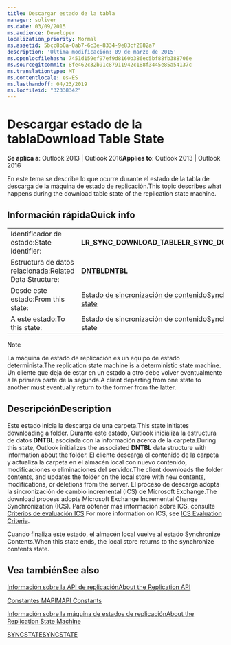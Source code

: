 ```yaml
---
title: Descargar estado de la tabla
manager: soliver
ms.date: 03/09/2015
ms.audience: Developer
localization_priority: Normal
ms.assetid: 5bcc8b0a-0ab7-6c3e-8334-9e83cf2882a7
description: 'Última modificación: 09 de marzo de 2015'
ms.openlocfilehash: 7451d159ef97ef9d8160b386ec5bf88fb388706e
ms.sourcegitcommit: 8fe462c32b91c87911942c188f3445e85a54137c
ms.translationtype: MT
ms.contentlocale: es-ES
ms.lasthandoff: 04/23/2019
ms.locfileid: "32338342"
---
```

# <a name="download-table-state"></a><span data-ttu-id="762b4-103">Descargar estado de la tabla</span><span class="sxs-lookup"><span data-stu-id="762b4-103">Download Table State</span></span>

  
  
<span data-ttu-id="762b4-104">**Se aplica a**: Outlook 2013 | Outlook 2016</span><span class="sxs-lookup"><span data-stu-id="762b4-104">**Applies to**: Outlook 2013 | Outlook 2016</span></span> 
  
 <span data-ttu-id="762b4-105">En este tema se describe lo que ocurre durante el estado de la tabla de descarga de la máquina de estado de replicación.</span><span class="sxs-lookup"><span data-stu-id="762b4-105">This topic describes what happens during the download table state of the replication state machine.</span></span> 
  
## <a name="quick-info"></a><span data-ttu-id="762b4-106">Información rápida</span><span class="sxs-lookup"><span data-stu-id="762b4-106">Quick info</span></span>

|||
|:-----|:-----|
|<span data-ttu-id="762b4-107">Identificador de estado:</span><span class="sxs-lookup"><span data-stu-id="762b4-107">State Identifier:</span></span>  <br/> |<span data-ttu-id="762b4-108">**LR_SYNC_DOWNLOAD_TABLE**</span><span class="sxs-lookup"><span data-stu-id="762b4-108">**LR_SYNC_DOWNLOAD_TABLE**</span></span> <br/> |
|<span data-ttu-id="762b4-109">Estructura de datos relacionada:</span><span class="sxs-lookup"><span data-stu-id="762b4-109">Related Data Structure:</span></span>  <br/> |<span data-ttu-id="762b4-110">**[DNTBL](dntbl.md)**</span><span class="sxs-lookup"><span data-stu-id="762b4-110">**[DNTBL](dntbl.md)**</span></span> <br/> |
|<span data-ttu-id="762b4-111">Desde este estado:</span><span class="sxs-lookup"><span data-stu-id="762b4-111">From this state:</span></span>  <br/> |[<span data-ttu-id="762b4-112">Estado de sincronización de contenido</span><span class="sxs-lookup"><span data-stu-id="762b4-112">Synchronize contents state</span></span>](synchronize-contents-state.md) <br/> |
|<span data-ttu-id="762b4-113">A este estado:</span><span class="sxs-lookup"><span data-stu-id="762b4-113">To this state:</span></span>  <br/> |<span data-ttu-id="762b4-114">Estado de sincronización de contenido</span><span class="sxs-lookup"><span data-stu-id="762b4-114">Synchronize contents state</span></span>  <br/> |
   
> [!NOTE]
> <span data-ttu-id="762b4-115">La máquina de estado de replicación es un equipo de estado determinista.</span><span class="sxs-lookup"><span data-stu-id="762b4-115">The replication state machine is a deterministic state machine.</span></span> <span data-ttu-id="762b4-116">Un cliente que deja de estar en un estado a otro debe volver eventualmente a la primera parte de la segunda.</span><span class="sxs-lookup"><span data-stu-id="762b4-116">A client departing from one state to another must eventually return to the former from the latter.</span></span> 
  
## <a name="description"></a><span data-ttu-id="762b4-117">Descripción</span><span class="sxs-lookup"><span data-stu-id="762b4-117">Description</span></span>

<span data-ttu-id="762b4-118">Este estado inicia la descarga de una carpeta.</span><span class="sxs-lookup"><span data-stu-id="762b4-118">This state initiates downloading a folder.</span></span> <span data-ttu-id="762b4-119">Durante este estado, Outlook inicializa la estructura de datos **DNTBL** asociada con la información acerca de la carpeta.</span><span class="sxs-lookup"><span data-stu-id="762b4-119">During this state, Outlook initializes the associated **DNTBL** data structure with information about the folder.</span></span> <span data-ttu-id="762b4-120">El cliente descarga el contenido de la carpeta y actualiza la carpeta en el almacén local con nuevo contenido, modificaciones o eliminaciones del servidor.</span><span class="sxs-lookup"><span data-stu-id="762b4-120">The client downloads the folder contents, and updates the folder on the local store with new contents, modifications, or deletions from the server.</span></span> <span data-ttu-id="762b4-121">El proceso de descarga adopta la sincronización de cambio incremental (ICS) de Microsoft Exchange.</span><span class="sxs-lookup"><span data-stu-id="762b4-121">The download process adopts Microsoft Exchange Incremental Change Synchronization (ICS).</span></span> <span data-ttu-id="762b4-122">Para obtener más información sobre ICS, consulte [Criterios de evaluación ICS](https://msdn.microsoft.com/library/aa579252%28EXCHG.80%29.aspx).</span><span class="sxs-lookup"><span data-stu-id="762b4-122">For more information on ICS, see [ICS Evaluation Criteria](https://msdn.microsoft.com/library/aa579252%28EXCHG.80%29.aspx).</span></span>
  
<span data-ttu-id="762b4-123">Cuando finaliza este estado, el almacén local vuelve al estado Synchronize Contents.</span><span class="sxs-lookup"><span data-stu-id="762b4-123">When this state ends, the local store returns to the synchronize contents state.</span></span>
  
## <a name="see-also"></a><span data-ttu-id="762b4-124">Vea también</span><span class="sxs-lookup"><span data-stu-id="762b4-124">See also</span></span>



[<span data-ttu-id="762b4-125">Información sobre la API de replicación</span><span class="sxs-lookup"><span data-stu-id="762b4-125">About the Replication API</span></span>](about-the-replication-api.md)
  
[<span data-ttu-id="762b4-126">Constantes MAPI</span><span class="sxs-lookup"><span data-stu-id="762b4-126">MAPI Constants</span></span>](mapi-constants.md)
  
[<span data-ttu-id="762b4-127">Información sobre la máquina de estados de replicación</span><span class="sxs-lookup"><span data-stu-id="762b4-127">About the Replication State Machine</span></span>](about-the-replication-state-machine.md)
  
[<span data-ttu-id="762b4-128">SYNCSTATE</span><span class="sxs-lookup"><span data-stu-id="762b4-128">SYNCSTATE</span></span>](syncstate.md)


